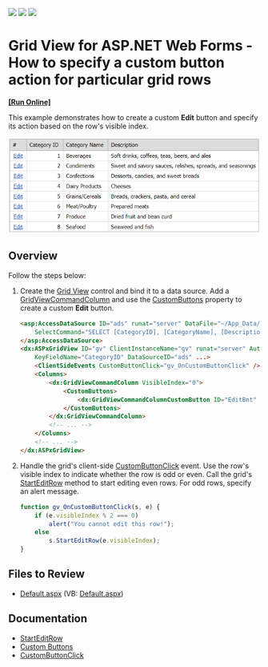 <!-- default badges list -->
![](https://img.shields.io/endpoint?url=https://codecentral.devexpress.com/api/v1/VersionRange/128539134/13.1.4%2B)
[![](https://img.shields.io/badge/Open_in_DevExpress_Support_Center-FF7200?style=flat-square&logo=DevExpress&logoColor=white)](https://supportcenter.devexpress.com/ticket/details/E4283)
[![](https://img.shields.io/badge/📖_How_to_use_DevExpress_Examples-e9f6fc?style=flat-square)](https://docs.devexpress.com/GeneralInformation/403183)
<!-- default badges end -->
# Grid View for ASP.NET Web Forms - How to specify a custom button action for particular grid rows
<!-- run online -->
**[[Run Online]](https://codecentral.devexpress.com/128539134/)**
<!-- run online end -->

This example demonstrates how to create a custom **Edit** button and specify its action based on the row's visible index.

![customEditButton](images/customEditButton.png)

## Overview

Follow the steps below:

1. Create the [Grid View](https://docs.devexpress.com/AspNet/DevExpress.Web.ASPxGridView) control and bind it to a data source. Add a [GridViewCommandColumn](https://docs.devexpress.com/AspNet/DevExpress.Web.GridViewCommandColumn) and use the [CustomButtons](https://docs.devexpress.com/AspNet/DevExpress.Web.GridViewCommandColumn.CustomButtons) property to create a custom **Edit** button.

    ```aspx
    <asp:AccessDataSource ID="ads" runat="server" DataFile="~/App_Data/NorthWind.mdb"
        SelectCommand="SELECT [CategoryID], [CategoryName], [Description] FROM [Categories]">
    </asp:AccessDataSource>
    <dx:ASPxGridView ID="gv" ClientInstanceName="gv" runat="server" AutoGenerateColumns="False"
        KeyFieldName="CategoryID" DataSourceID="ads" ...>
        <ClientSideEvents CustomButtonClick="gv_OnCustomButtonClick" />
        <Columns>
            <dx:GridViewCommandColumn VisibleIndex="0">
                <CustomButtons>
                    <dx:GridViewCommandColumnCustomButton ID="EditBnt" Text="Edit" />
                </CustomButtons>
            </dx:GridViewCommandColumn>
            <!-- ... -->
        </Columns>
        <!-- ... -->
    </dx:ASPxGridView>
    ```

2. Handle the grid's client-side [CustomButtonClick](https://docs.devexpress.com/AspNet/js-ASPxClientGridView.CustomButtonClick) event. Use the row's visible index to indicate whether the row is odd or even. Call the grid's [StartEditRow](https://docs.devexpress.com/AspNet/js-ASPxClientGridView.StartEditRow(visibleIndex)) method to start editing even rows. For odd rows, specify an alert message.

    ```js
    function gv_OnCustomButtonClick(s, e) {
        if (e.visibleIndex % 2 === 0)
            alert("You cannot edit this row!");
        else
            s.StartEditRow(e.visibleIndex);
    }
    ```

## Files to Review

* [Default.aspx](./CS/WebSite/Default.aspx) (VB: [Default.aspx](./VB/WebSite/Default.aspx))

## Documentation

* [StartEditRow](https://docs.devexpress.com/AspNet/js-ASPxClientGridView.StartEditRow(visibleIndex))
* [Custom Buttons](https://docs.devexpress.com/AspNet/DevExpress.Web.GridViewCommandColumn.CustomButtons)
* [CustomButtonClick](https://docs.devexpress.com/AspNet/js-ASPxClientGridView.CustomButtonClick)
